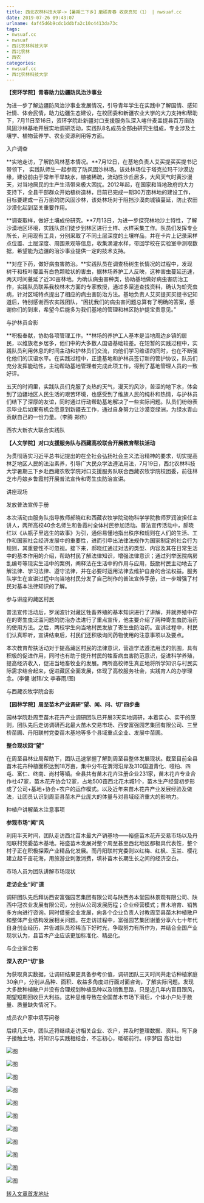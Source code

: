 ```yaml
---
title: 西北农林科技大学->【暑期三下乡】磨砺青春 收获真知（1） | nwsuaf.cc
date: 2019-07-26 09:43:07
urlname: 4af45d6b9cdc1ddbfa2c10c4413da73c
tags: 
- nwsuaf.cc
- nwsuaf
- 西北农林科技大学
- 西北农林
- 西农
categories:
- nwsuaf.cc
- 西北农林科技大学
---
```



**【资环学院】青春助力边疆防风治沙事业**

为进一步了解边疆防风治沙事业发展情况，引导青年学生在实践中了解国情、感知社情、体会民情，助力边疆生态建设，在校团委和新疆农业大学的大力支持和帮助下，7月11日至16日，资环学院赴新疆对口支援服务队深入喀什麦盖提县百万亩防风固沙林基地开展实地调研活动，实践队8名成员全部由研究生组成，专业涉及土壤学、植物营养学、农业资源利用等方面。

入户调查

**实地走访，了解防风林基本情况。**7月12日，在基地负责人艾买提买买提书记带领下， 实践队师生一起参观了防风固沙林场。该处林场位于塔克拉玛干沙漠边缘，建设前由于常年干旱缺水，植被稀疏，流动性沙丘居多，大风天气时黄沙漫天，对当地居民的生产生活带来极大困扰。2012年起，在国家和当地政府的大力支持下，全县干部群众开始植树造林，目前已完成一期30万亩林地的建设工作，目标要建成一百万亩的防风固沙林，该处林场对于阻挡沙漠向城镇蔓延，防止农田沙漠化起到至关重要作用。

**调查取样，做好土壤成份研究。**7月13日，为进一步探究林地沙土特性，了解沙漠地区环境，实践队员们徒步到林区进行土样、水样采集工作。队员们发挥专业所长，利用现有工具，分别采取了不同土层深度的土壤样品，并在卡片上记录采样点位置、土层深度、周围景观等信息，收集滴灌水样，带回学校在实验室中测取数据，希望能为边疆的治沙事业提供一定的技术支持。

**对症下药，做好病虫害防治。**实践队员在调查杨树生长情况的过程中，发现树干和枝叶覆盖有白色颗粒状的害虫，据林场养护工人反映，这种害虫蔓延迅速，两天时间蔓延了近30亩林地。为确认病虫害种类，协助基地做好病虫害防治工作，实践队员联系我校林木方面的专家教授，通过多渠道查找资料，确认为蚧壳虫病，针对区域特点提出了相应的病虫害防治方法。基地负责人艾买提买买提书记知道后，特别感谢西农实践团队，“困扰我们的病虫害问题总算有了明确的答案，感谢你们的到来，希望今后能多为我们基地的管理和林区防护提宝贵意见。”

与护林员合影

**积极奉献，协助各项管理工作。**林场的养护工人基本是当地周边乡镇的居民，以维族老乡居多，他们中的大多数人国语基础较差。在短暂的实践过程中，实践队员利用休息的时间主动和护林员们交流，向他们学习维语的同时，也在不断强化他们的汉语水平。在实践过程中，正逢基地和护林员签订新的管护协议，队员们充分发挥能动性，主动帮助基地管理者完成此项工作，得到了基地管理人员的一致好评。

五天的时间里，实践队员们克服了炎热的天气，漫天的风沙，苦涩的地下水，体会到了边疆地区人民生活的艰苦环境，也感受到了维族人民的纯朴和热情，与护林员们结下了深厚的友谊，同时通过行动帮助基地解决了一些实际问题。队员们纷纷表示毕业后如果有机会愿意到新疆去工作，通过自身努力让沙漠变绿洲，为绿水青山贡献自己的一份力量。（李腾 郑伟）

西农大新农大联合实践队

**【人文学院】对口支援服务队与西藏高校联合开展教育帮扶活动**

为贯彻落实习近平总书记提出的在全社会弘扬社会主义法治精神的要求，切实提高林芝地区人民的法治素养，引导广大民众学法遵法用法，7月19日，西北农林科技大学暑期三下乡赴西藏农牧学院对口支援服务队联合西藏农牧学院校团委，前往林芝市丹娘乡鲁霞村开展普法宣传和寄生虫防治宣讲。

讲座现场

发放普法宣传手册

本次活动由服务队指导教师郝晓红和西藏农牧学院动物科学学院教师罗润波担任主讲人，两所高校40余名师生和鲁霞村全体村民参加活动。普法宣传活动中，郝晓红以《从瓶子里逃生的故事》为引，通俗易懂地指出秩序和规则在人们的生活、工作和国家社会经济发展中的重要性，进而引申出法律法规作为国家制定的社会行为规则，其重要性不可忽视。接下来，郝晓红通过对法的类型、内容及其在日常生活中的基本作用的介绍，帮助村民了解法律知识，增强法律意识；通过列举医院病房乱编号等现实生活中的案例，阐释法在生活中的作用与应用，鼓励村民主动地去了解法律、学习法律、遵守法律，并在必要时运用法律去维护自身的合法权益。服务队学生在宣讲过程中向当地村民分发了自己制作的普法宣传手册，进一步增强了村民对基本法律知识的了解。

参与讲座的藏区村民

普法宣传活动后，罗润波针对藏区牲畜养殖的基本知识进行了讲解，并就养殖中存在的寄生虫泛滥问题的防治办法进行了重点宣传，他主要介绍了两种寄生虫防治药的使用方法。之后，两校学生向当地村民发放了寄生虫防治药。宣讲过程中，村民们认真聆听，宣讲结束后，村民们还积极询问药物使用的注意事项以及要点。

本次教育帮扶活动对于提高藏区村民的法律意识，营造学法遵法用法的氛围，具有积极的促进作用，同时也有助于提升村民的牲畜病虫害防范意识，促进科学养殖，提高经济收入，促进当地畜牧业的发展。两所高校师生真正地将所学知识与村民实际需求结合起来，促进藏区全面发展，体现了高校服务社会，实践育人的办学理念。(李健 谢玮/文 李春雨/图)

与西藏农牧学院合影

**【园林学院】周至苗木产业调研“望、闻、问、切”四步曲**

园林学院赴周至苗木花卉产业调研团队已开展3天实地调研，本着实心、实干的原则，团队先后走访调研西北最大苗木交易市场、西安富强园艺集团有限公司、三里桥苗圃、丹阳联村党委苗木基地等多个县域重点企业、发展中苗圃。

**整合现状回“望”**

在周至县林业局帮助下，团队迅速掌握了解到周至县整体发展现状。截至目前全县苗木花卉种植面积达到18万亩，集中分布在渭河沿岸及310国道青化、哑柏、四屯、富仁、终南、尚村等镇。全县共有苗木花卉注册企业231家，苗木花卉专业合作社47家，苗木花卉协会12家，占地500亩西北花木城1个，苗木生产经营初步形成了公司+基地+协会+农户的运作模式。以及近年来苗木花卉产业发展经验及做法，让团员认识到周至县苗木产业庞大的体量与对县域经济重大的影响力。

种植户讲解苗木注意事项

**参观市场“闻”风**

利用半天时间，团队走访西北苗木最大产销基地——裕盛苗木花卉交易市场以及丹阳联村党委苗木基地。裕盛苗木发展对整个周至甚至西北地区都极具代表性，整个村子正在积极探索产业精品化发展。而丹阳联村党委则以红梅、红枫、玉兰、樱花建立起千亩花海，用旅游业刺激消费，填补苗木长期生长之间的经济空白。

市场人员为团队讲解市场现状

**走访企业“问”道**

调研团队先后拜访西安富强园艺集团有限公司与陕西务本堂园林景观有限公司、陕西中冠农业发展有限公司，分别从公司发展历程；企业经营模式；苗木培育、销售多方向进行咨询。同时借鉴企业发展，向各个企业负责人讨教周至县苗木种植散户和整体产业结构发展相关问题。在走访过程中，富强园艺集团谢董分享六七十年代自身创业经历，并告诫队员珍稀当下好时光，争取努力有所作为，并结合全国产业现状认为，县苗木产业应该更加标准化、精品化。

与企业家合影

**深入农户“切”脉**

为获取真实数据，让调研结果更具备参考价值，调研团队三天时间共走访种植家庭30余户，分别从品种、面积、收益多角度进行面对面咨询，了解实际问题。发现大多数种植散户并没有合理规划种植品种以及销售思路，只是近几年内盲目跟风，期望短期回收巨大利益。这种思维导致在全国苗木市场下滑后，个体小户处于数量、质量缺失情况下。

成员农户家中填写问卷

后续几天中，团队还将继续走访相关企业、农户，并及时整理数据、资料。弯下身子接触土地，将知识与实践相结合，不忘初心，砥砺前行。(李梦园 高壮壮)



![图](https://news.nwsuaf.edu.cn/images/content/2019-07/20190723174122743137.jpg)

![图](https://news.nwsuaf.edu.cn/images/content/2019-07/20190723174051750029.jpg)

![图](https://news.nwsuaf.edu.cn/images/content/2019-07/20190723174017549918.jpg)

![图](https://news.nwsuaf.edu.cn/images/content/2019-07/20190723173937495825.jpg)

![图](https://news.nwsuaf.edu.cn/images/content/2019-07/20190723173121096707.jpg)

![图](https://news.nwsuaf.edu.cn/images/content/2019-07/20190723173037552680.jpg)

![图](https://news.nwsuaf.edu.cn/images/content/2019-07/20190723172957791536.jpg)

![图](https://news.nwsuaf.edu.cn/images/content/2019-07/20190723172929386421.jpg)

![图](https://news.nwsuaf.edu.cn/images/content/2019-07/20190723171405842304.jpg)

![图](https://news.nwsuaf.edu.cn/images/content/2019-07/20190723171333209296.jpg)

![图](https://news.nwsuaf.edu.cn/images/content/2019-07/20190723171243729111.jpg)

[转入文章首发地址](https://news.nwsuaf.edu.cn/xnxw/91130.htm)